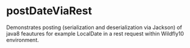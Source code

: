 # postDateViaRest
Demonstrates posting (serialization and deserialization via Jackson) of java8 feautures for example LocalDate in a rest request within Wildfly10 environment.
